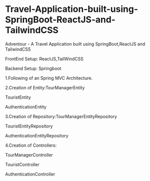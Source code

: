 # Travel-Application-built-using-SpringBoot-ReactJS-and-TailwindCSS
Adventour - A Travel Application built using SpringBoot,ReactJS and TailwindCSS

FrontEnd Setup: ReactJS,TailWindCSS

Backend Setup: Springboot 

1.Following of an Spring MVC Architecture.

2.Creation of Entity:TourManagerEntity

TouristEntity

AuthenticationEntity

3.Creation of Repository:TourManagerEntityRepository

TouristEntityRepository

AuthenticationEntityRepository

4.Creation of Controllers:

TourManagerController

TouristController

AuthenticationController
